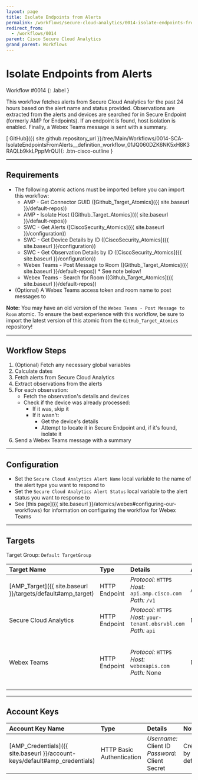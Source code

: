 ```yaml
---
layout: page
title: Isolate Endpoints from Alerts
permalink: /workflows/secure-cloud-analytics/0014-isolate-endpoints-from-alerts
redirect_from:
  - /workflows/0014
parent: Cisco Secure Cloud Analytics
grand_parent: Workflows
---
```


# Isolate Endpoints from Alerts
<div markdown="1">
Workflow #0014
{: .label }
</div>

This workflow fetches alerts from Secure Cloud Analytics for the past 24 hours based on the alert name and status provided. Observations are extracted from the alerts and devices are searched for in Secure Endpoint (formerly AMP for Endpoints). If an endpoint is found, host isolation is enabled. Finally, a Webex Teams message is sent with a summary.

[<i class="fab fa-github mr-1"></i> GitHub]({{ site.github.repository_url }}/tree/Main/Workflows/0014-SCA-IsolateEndpointsFromAlerts__definition_workflow_01JQ060DZK6NK5xH8K3RAQLb9kkLPppMrQU){: .btn-cisco-outline }

---

## Requirements
* The following atomic actions must be imported before you can import this workflow:
	* AMP - Get Connector GUID ([Github_Target_Atomics]({{ site.baseurl }}/default-repos))
	* AMP - Isolate Host ([Github_Target_Atomics]({{ site.baseurl }}/default-repos))
	* SWC - Get Alerts ([CiscoSecurity_Atomics]({{ site.baseurl }}/configuration))
	* SWC - Get Device Details by ID ([CiscoSecurity_Atomics]({{ site.baseurl }}/configuration))
	* SWC - Get Observation Details by ID ([CiscoSecurity_Atomics]({{ site.baseurl }}/configuration))
	* Webex Teams - Post Message to Room ([Github_Target_Atomics]({{ site.baseurl }}/default-repos)) * See note below!
	* Webex Teams - Search for Room ([Github_Target_Atomics]({{ site.baseurl }}/default-repos))
* (Optional) A Webex Teams access token and room name to post messages to

**Note:** You may have an old version of the `Webex Teams - Post Message to Room` atomic. To ensure the best experience with this workflow, be sure to import the latest version of this atomic from the `GitHub_Target_Atomics` repository!

---

## Workflow Steps
1. (Optional) Fetch any necessary global variables
1. Calculate dates
1. Fetch alerts from Secure Cloud Analytics
1. Extract observations from the alerts
1. For each observation:
	* Fetch the observation's details and devices
	* Check if the device was already processed:
		* If it was, skip it
		* If it wasn't:
			* Get the device's details
			* Attempt to locate it in Secure Endpoint and, if it's found, isolate it
1. Send a Webex Teams message with a summary

---

## Configuration
* Set the `Secure Cloud Analytics Alert Name` local variable to the name of the alert type you want to respond to
* Set the `Secure Cloud Analytics Alert Status` local variable to the alert status you want to response to
* See [this page]({{ site.baseurl }}/atomics/webex#configuring-our-workflows) for information on configuring the workflow for Webex Teams

---

## Targets
Target Group: `Default TargetGroup`

| Target Name | Type | Details | Account Keys | Notes |
|:------------|:-----|:--------|:-------------|:------|
| [AMP_Target]({{ site.baseurl }}/targets/default#amp_target) | HTTP Endpoint | _Protocol:_ `HTTPS`<br />_Host:_ `api.amp.cisco.com`<br />_Path:_ `/v1` | AMP_Credentials | Created by default |
| Secure Cloud Analytics | HTTP Endpoint | _Protocol:_ `HTTPS`<br />_Host:_ `your-tenant.obsrvbl.com`<br />_Path:_ `api` | None | |
| Webex Teams | HTTP Endpoint | _Protocol:_ `HTTPS`<br />_Host:_ `webexapis.com`<br />_Path:_ None | None | Not necessary if Webex Teams activities are removed |

---

## Account Keys

| Account Key Name | Type | Details | Notes |
|:-----------------|:-----|:--------|:------|
| [AMP_Credentials]({{ site.baseurl }}/account-keys/default#amp_credentials) | HTTP Basic Authentication | _Username:_ Client ID<br />_Password:_ Client Secret | Created by default |
